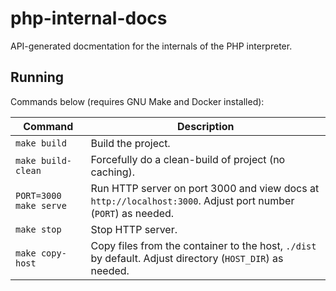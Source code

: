 # php-internal-docs

API-generated docmentation for the internals of the PHP interpreter.

## Running

Commands below (requires GNU Make and Docker installed):

| Command                | Description                                          |
| ---------------------- | ---------------------------------------------------- |
| `make build`           | Build the project.                                   |
| `make build-clean`     | Forcefully do a clean-build of project (no caching). |
| `PORT=3000 make serve` | Run HTTP server on port 3000 and view docs at `http://localhost:3000`. Adjust port number (`PORT`) as needed. |
| `make stop`            | Stop HTTP server.                                    |
| `make copy-host`       | Copy files from the container to the host, `./dist` by default. Adjust directory (`HOST_DIR`) as needed. |
